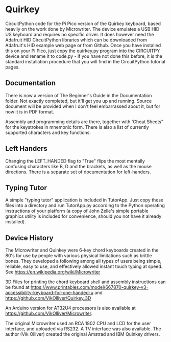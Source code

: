 # Quirkey

CircuitPython code for the Pi Pico version of the Quirkey keyboard, based heavily on the work done by Microwriter. The device emulates a USB HID US keyboard and requires no specific driver. It does however need the Adafruit HID CircuitPython libraries which can be downloaded from Adafruit's HID example web page or from Github. Once you have installed this on your Pi Pico, just copy the quirkey.py program into the CIRCUITPY device and rename it to code.py - if you have not done this before, it is the standard installation procedure that you will find in the CircuitPython tutorial pages.

## Documentation

There is now a version of The Beginner's Guide in the Documentation folder. Not exactly completed, but it'll get you up and running. Source document will be provided when I don't feel embarrassed about it, but for now it is in PDF format.

Assembly and programming details are there, together with 'Cheat Sheets" for the keystrokes in mnemonic form. There is also a list of currently supported characters and key functions.

## Left Handers

Changing the LEFT_HANDED flag to "True" flips the most mentally confusing characters like B, D and the brackets, as well as the mouse directions. There is a separate set of documentation for left-handers.

## Typing Tutor

A simple "typing tutor" application is included in TutorApp. Just copy these files into a directory and run TutorApp.py according to the Python operating instructions of your platform (a copy of John Zelle's simple portable graphics utility is included for convenience, should you not have it already installed).

## Device History

The Microwriter and Quinkey were 6-key chord keyboards created in the 80's for use by people with various physical limitations such as brittle bones. They developed a following among all types of users being simple, reliable, easy to use, and effectively allowed instant touch typing at speed. See https://en.wikipedia.org/wiki/Microwriter

3D Files for printing the chord keyboard shell and assembly instructions can be found at https://www.printables.com/model/667870-quirkey-v3-accessibility-keyboard-for-one-handed-u and https://github.com/VikOlliver/Quirkey_3D

An Arduino version for AT32U4 processors is also available at https://github.com/VikOlliver/Microwriter.

The original Microwriter used an RCA 1802 CPU and LCD for the user interface, and uploaded via RS232. A TV interface was also available. The author (Vik Olliver) created the original Amstrad and IBM Quinkey drivers.
